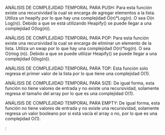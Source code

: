 ANÁLISIS DE COMPLEJIDAD TEMPORAL PARA PUSH: Para esta función existe una recursividad la cual se encarga de agregar elementos a la lista. Utiliza un heapify por lo que hay una complejidad O(n)*Log(n). O sea O(n Log(n)). Debido a que se está utilizando Heapify() se puede llegar a una complejidad O(log(n)). 

ANÁLISIS DE COMPLEJIDAD TEMPORAL PARA POP: Para esta función existe una recursividad la cual se encarga de eliminar un elemento de la lista. Utiliza un swap por lo que hay una complejidad O(n)*log(n). O sea O(nlog (n)). Debido a que se puede utilizar Heapify() se puede llegar a una complejidad 0(log(n)).

ANÁLISIS DE COMPLEJIDAD TEMPORAL PARA TOP: Esta función solo regresa el primer valor de la lista por lo que tiene una complejidad O(1).

ANÁLISIS DE COMPLEJIDAD TEMPORAL PARA SIZE: De igual forma, esta función no tiene valores de entrada y no existe una recursividad, solamente regresa el tamaño del array por lo que es una complejidad O(1).

ANÁLISIS DE COMPLEJIDAD TEMPORAL PARA EMPTY: De igual forma, esta función no tiene valores de entrada y no existe una recursividad, solamente regresa un valor booleano por si está vacía el array o no, por lo que es una complejidad O(1).

:

